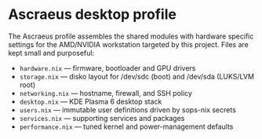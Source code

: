 # Ascraeus desktop profile

The Ascraeus profile assembles the shared modules with hardware specific
settings for the AMD/NVIDIA workstation targeted by this project. Files are
kept small and purposeful:

* `hardware.nix` — firmware, bootloader and GPU drivers
* `storage.nix` — disko layout for /dev/sdc (boot) and /dev/sda (LUKS/LVM root)
* `networking.nix` — hostname, firewall, and SSH policy
* `desktop.nix` — KDE Plasma 6 desktop stack
* `users.nix` — immutable user definitions driven by sops-nix secrets
* `services.nix` — supporting services and packages
* `performance.nix` — tuned kernel and power-management defaults
